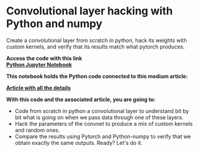 # Convolutional layer hacking with Python and numpy

Create a convolutional layer from scratch in python, hack its weights with custom kernels, and verify that its results match what pytorch produces.

**Access the code with this link<br>
<a href="https://github.com/javismiles/convolutional-layer-hacking/blob/master/Convolutional_layer_hacking.ipynb" target="_blank">Python Jupyter Notebook</a>**

**This notebook holds the Python code connected to this medium article:**

**<a href="https://towardsdatascience.com/convolutional-layer-hacking-with-python-and-numpy-e5f64812ca0c" target="_blank">Article with all the details</a>**<br>

**With this code and the associated article, you are going to:**

- Code from scratch in python a convolutional layer to understand bit by bit what is going on when we pass data through one of these layers.
- Hack the parameters of the convnet to produce a mix of custom kernels and random ones.
- Compare the results using Pytorch and Python-numpy to verify that we obtain exactly the same outputs. Ready? Let's do it.
